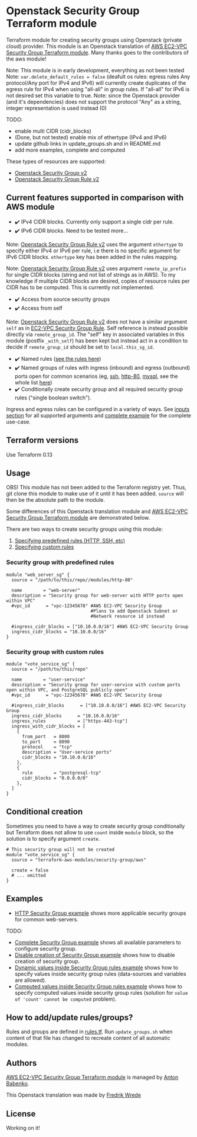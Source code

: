 # Openstack Security Group Terraform module
Terraform module for creating security groups using Openstack (private cloud) provider.
This module is an Openstack translation of [AWS EC2-VPC Security Group Terraform module](https://github.com/terraform-aws-modules/terraform-aws-security-group). Many thanks goes to the contributors of the aws module!

Note: This module is in early development, everything as not been tested
Note: ```var.delete_default_rules = false``` (deafult os rules: egress rules Any protocol/Any port for IPv4 and IPv6) will currently create duplicates of the egress rule for IPv4 when
using "all-all" in group rules. If "all-all" for IPv6 is not desired set this variable to true.
Note: since the Openstack provider (and it's dependencies) does not support the protocol "Any" as a string, integer representation is used instead (0)

TODO:
- enable multi CIDR (cidr_blocks)
- (Done, but not tested) enable mix of ethertype (IPv4 and IPv6)
- update github links in update_groups.sh and in README.md
- add more examples, complete and computed

These types of resources are supported:

* [Openstack Security Group v2](https://registry.terraform.io/providers/terraform-provider-openstack/openstack/latest/docs/resources/networking_secgroup_v2)
* [Openstack Security Group Rule v2](https://registry.terraform.io/providers/terraform-provider-openstack/openstack/latest/docs/resources/networking_secgroup_rule_v2)

## Current features supported in comparison with AWS module

* :heavy_check_mark: IPv4 CIDR blocks. Currently only support a single cidr per rule.
* :heavy_check_mark: IPv6 CIDR blocks. Need to be tested more...

Note: [Openstack Security Group Rule v2](https://registry.terraform.io/providers/terraform-provider-openstack/openstack/latest/docs/resources/networking_secgroup_rule_v2) uses the argument ```ethertype``` to specify either IPv4 or IPv6 per rule, i.e there is no specific argument for IPv6 CIDR blocks. ```ethertype``` key has been added in the rules mapping. 

Note: [Openstack Security Group Rule v2](https://registry.terraform.io/providers/terraform-provider-openstack/openstack/latest/docs/resources/networking_secgroup_rule_v2) uses argument ```remote_ip_prefix``` for single CIDR blocks (string and not list of strings as in AWS). To my knowledge if multiple CIDR blocks are desired, copies of resource rules per CIDR has to be computed. This is currently not implemented.    

* :heavy_check_mark: Access from source security groups
* :heavy_check_mark: Access from self

Note: [Openstack Security Group Rule v2](https://registry.terraform.io/providers/terraform-provider-openstack/openstack/latest/docs/resources/networking_secgroup_rule_v2) does not have a similar argument ```self``` as in [EC2-VPC Security Group Rule](https://www.terraform.io/docs/providers/aws/r/security_group_rule.html). Self reference is instead possible directly via ```remote_group_id```. The "self" key in associated variables in this module (postfix ```_with_self```) has been kept but instead act in a condition to decide if ```remote_group_id``` should be set to ```local.this_sg_id```. 

* :heavy_check_mark: Named rules ([see the rules here](https://github.com/terraform-aws-modules/terraform-aws-security-group/blob/master/rules.tf))
* :heavy_check_mark: Named groups of rules with ingress (inbound) and egress (outbound) ports open for common scenarios (eg, [ssh](https://github.com/terraform-aws-modules/terraform-aws-security-group/tree/master/modules/ssh), [http-80](https://github.com/terraform-aws-modules/terraform-aws-security-group/tree/master/modules/http-80), [mysql](https://github.com/terraform-aws-modules/terraform-aws-security-group/tree/master/modules/mysql), see the whole list [here](https://github.com/terraform-aws-modules/terraform-aws-security-group/blob/master/modules/README.md))
* :heavy_check_mark: Conditionally create security group and all required security group rules ("single boolean switch").

Ingress and egress rules can be configured in a variety of ways. See [inputs section](#inputs) for all supported arguments and [complete example](https://github.com/terraform-aws-modules/terraform-aws-security-group/tree/master/examples/complete) for the complete use-case.


## Terraform versions

Use Terraform 0.13

## Usage

OBS! This module has not been added to the Terraform registry yet. Thus, git clone this module to make use of it until it has been added. ```source``` will then be the absolute path to the module.

Some differences of this Openstack translation module and [AWS EC2-VPC Security Group Terraform module](https://github.com/terraform-aws-modules/terraform-aws-security-group) are demonstrated below.

There are two ways to create security groups using this module:

1. [Specifying predefined rules (HTTP, SSH, etc)](https://github.com/terraform-aws-modules/terraform-aws-security-group#security-group-with-predefined-rules)
1. [Specifying custom rules](https://github.com/terraform-aws-modules/terraform-aws-security-group#security-group-with-custom-rules)

### Security group with predefined rules

```hcl
module "web_server_sg" {
  source = "/path/to/this/repo//modules/http-80"

  name        = "web-server"
  description = "Security group for web-server with HTTP ports open within VPC"
  #vpc_id      = "vpc-12345678" #AWS EC2-VPC Security Group
                                #Plans to add Openstack Subnet or 
                                #Network resource id instead

  #ingress_cidr_blocks = ["10.10.0.0/16"] #AWS EC2-VPC Security Group
  ingress_cidr_blocks = "10.10.0.0/16"
}
```

### Security group with custom rules

```hcl
module "vote_service_sg" {
  source = "/path/to/this/repo"

  name        = "user-service"
  description = "Security group for user-service with custom ports open within VPC, and PostgreSQL publicly open"
  #vpc_id      = "vpc-12345678" #AWS EC2-VPC Security Group

  #ingress_cidr_blocks      = ["10.10.0.0/16"] #AWS EC2-VPC Security Group
  ingress_cidr_blocks      = "10.10.0.0/16"
  ingress_rules            = ["https-443-tcp"]
  ingress_with_cidr_blocks = [
    {
      from_port   = 8080
      to_port     = 8090
      protocol    = "tcp"
      description = "User-service ports"
      cidr_blocks = "10.10.0.0/16"
    },
    {
      rule        = "postgresql-tcp"
      cidr_blocks = "0.0.0.0/0"
    },
  ]
}
```

## Conditional creation

Sometimes you need to have a way to create security group conditionally but Terraform does not allow to use `count` inside `module` block, so the solution is to specify argument `create`.

```hcl
# This security group will not be created
module "vote_service_sg" {
  source = "terraform-aws-modules/security-group/aws"

  create = false
  # ... omitted
}
```

## Examples

* [HTTP Security Group example](https://github.com/terraform-aws-modules/terraform-aws-security-group/tree/master/examples/http) shows more applicable security groups for common web-servers.

TODO: 

* [Complete Security Group example](https://github.com/terraform-aws-modules/terraform-aws-security-group/tree/master/examples/complete) shows all available parameters to configure security group.
* [Disable creation of Security Group example](https://github.com/terraform-aws-modules/terraform-aws-security-group/tree/master/examples/disabled) shows how to disable creation of security group.
* [Dynamic values inside Security Group rules example](https://github.com/terraform-aws-modules/terraform-aws-security-group/tree/master/examples/dynamic) shows how to specify values inside security group rules (data-sources and variables are allowed).
* [Computed values inside Security Group rules example](https://github.com/terraform-aws-modules/terraform-aws-security-group/tree/master/examples/computed) shows how to specify computed values inside security group rules (solution for `value of 'count' cannot be computed` problem).

## How to add/update rules/groups?

Rules and groups are defined in [rules.tf](https://github.com/terraform-aws-modules/terraform-aws-security-group/blob/master/rules.tf). Run `update_groups.sh` when content of that file has changed to recreate content of all automatic modules.


## Authors

[AWS EC2-VPC Security Group Terraform module](https://github.com/terraform-aws-modules/terraform-aws-security-group) is managed by [Anton Babenko](https://github.com/antonbabenko).

This Openstack translation was made by [Fredrik Wrede](https://github.com/Wrede)

## License

Working on it! 